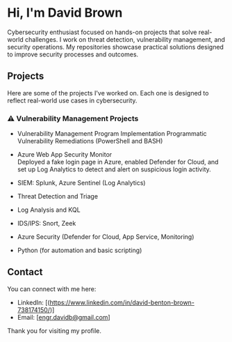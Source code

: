 

# Hi, I'm David Brown

Cybersecurity enthusiast focused on hands-on projects that solve real-world challenges. I work on threat detection, vulnerability management, and security operations. My repositories showcase practical solutions designed to improve security processes and outcomes.

## Projects

Here are some of the projects I've worked on. Each one is designed to reflect real-world use cases in cybersecurity.

### ⚠️ Vulnerability Management Projects
  - Vulnerability Management Program Implementation
  Programmatic Vulnerability Remediations (PowerShell and BASH)

  - Azure Web App Security Monitor  
  Deployed a fake login page in Azure, enabled Defender for Cloud, and set up Log Analytics to detect and alert on suspicious login activity.




- SIEM: Splunk, Azure Sentinel (Log Analytics)
- Threat Detection and Triage
- Log Analysis and KQL
- IDS/IPS: Snort, Zeek
- Azure Security (Defender for Cloud, App Service, Monitoring)
- Python (for automation and basic scripting)

## Contact

You can connect with me here:

- LinkedIn: [(https://www.linkedin.com/in/david-benton-brown-738174150/)]
- Email: [engr.davidb@gmail.com]

Thank you for visiting my profile.
